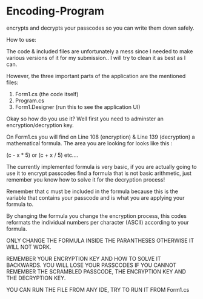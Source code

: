 # Encoding-Program
encrypts and decrypts your passcodes so you can write them down safely.

How to use:

The code & included files are unfortunately a mess since I needed to make various versions of it for my submission.. I will try to clean it as best as I can.

However, the three important parts of the application are the mentioned files:

1. Form1.cs (the code itself)
2. Program.cs 
3. Form1.Designer (run this to see the application UI)

Okay so how do you use it? Well first you need to adminster an encryption/decryption key. 

On Form1.cs you will find on Line 108 (encryption) & Line 139 (decryption) a mathematical formula. The area you are looking for looks like this :

(c - x * 5) or (c + x / 5) etc....

The currently implemented formula is very basic, if you are actually going to use it to encrypt passcodes find a formula that is not basic arithmetic, just remember you know how to solve it for the decryption process!

Remember that c must be included in the formula because this is the variable that contains your passcode and is what you are applying your formula to. 

By changing the formula you change the encryption process, this codes reformats the individual numbers per character (ASCII) according to your formula. 

ONLY CHANGE THE FORMULA INSIDE THE PARANTHESES OTHERWISE IT WILL NOT WORK.

REMEMBER YOUR ENCRYPTION KEY AND HOW TO SOLVE IT BACKWARDS. YOU WILL LOSE YOUR PASSCODES IF YOU CANNOT REMEMBER THE SCRAMBLED PASSCODE, THE ENCRYPTION KEY AND THE DECRYPTION KEY.

YOU CAN RUN THE FILE FROM ANY IDE, TRY TO RUN IT FROM Form1.cs
